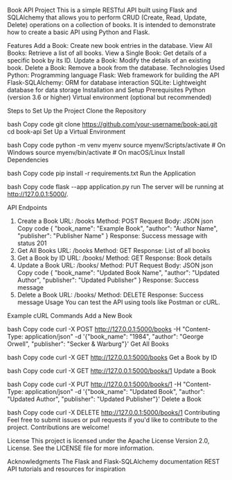 Book API Project
This is a simple RESTful API built using Flask and SQLAlchemy that allows you to perform CRUD (Create, Read, Update, Delete) operations on a collection of books. It is intended to demonstrate how to create a basic API using Python and Flask.

Features
Add a Book: Create new book entries in the database.
View All Books: Retrieve a list of all books.
View a Single Book: Get details of a specific book by its ID.
Update a Book: Modify the details of an existing book.
Delete a Book: Remove a book from the database.
Technologies Used
Python: Programming language
Flask: Web framework for building the API
Flask-SQLAlchemy: ORM for database interaction
SQLite: Lightweight database for data storage
Installation and Setup
Prerequisites
Python (version 3.6 or higher)
Virtual environment (optional but recommended)

Steps to Set Up the Project
Clone the Repository

bash
Copy code
git clone https://github.com/your-username/book-api.git
cd book-api
Set Up a Virtual Environment

bash
Copy code
python -m venv myenv
source myenv/Scripts/activate  # On Windows
source myenv/bin/activate      # On macOS/Linux
Install Dependencies

bash
Copy code
pip install -r requirements.txt
Run the Application

bash
Copy code
flask --app application.py run
The server will be running at http://127.0.0.1:5000/.

API Endpoints
1. Create a Book
URL: /books
Method: POST
Request Body: JSON
json
Copy code
{
    "book_name": "Example Book",
    "author": "Author Name",
    "publisher": "Publisher Name"
}
Response: Success message with status 201
2. Get All Books
URL: /books
Method: GET
Response: List of all books
3. Get a Book by ID
URL: /books/<id>
Method: GET
Response: Book details
4. Update a Book
URL: /books/<id>
Method: PUT
Request Body: JSON
json
Copy code
{
    "book_name": "Updated Book Name",
    "author": "Updated Author",
    "publisher": "Updated Publisher"
}
Response: Success message
5. Delete a Book
URL: /books/<id>
Method: DELETE
Response: Success message
Usage
You can test the API using tools like Postman or cURL.

Example cURL Commands
Add a New Book

bash
Copy code
curl -X POST http://127.0.0.1:5000/books -H "Content-Type: application/json" -d '{"book_name": "1984", "author": "George Orwell", "publisher": "Secker & Warburg"}'
Get All Books

bash
Copy code
curl -X GET http://127.0.0.1:5000/books
Get a Book by ID

bash
Copy code
curl -X GET http://127.0.0.1:5000/books/1
Update a Book

bash
Copy code
curl -X PUT http://127.0.0.1:5000/books/1 -H "Content-Type: application/json" -d '{"book_name": "Updated Book", "author": "Updated Author", "publisher": "Updated Publisher"}'
Delete a Book

bash
Copy code
curl -X DELETE http://127.0.0.1:5000/books/1
Contributing
Feel free to submit issues or pull requests if you'd like to contribute to the project. Contributions are welcome!

License
This project is licensed under the  Apache License Version 2.0,  License. See the LICENSE file for more information.

Acknowledgments
The Flask and Flask-SQLAlchemy documentation
REST API tutorials and resources for inspiration
